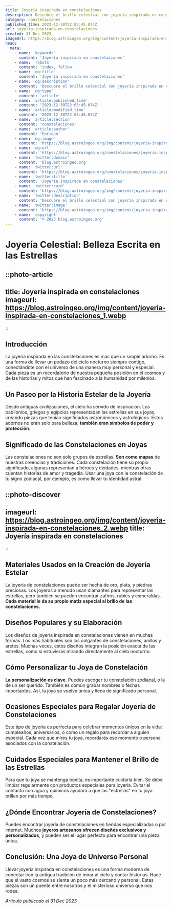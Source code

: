 ```yaml
---
title: Joyería inspirada en constelaciones
description: Descubre el brillo celestial con joyería inspirada en constelaciones. Piezas únicas que capturan la esencia estelar del cosmos en tu estilo.
category: constelaciones
published_time: 2023-12-30T22:03:45.074Z
url: joyeria-inspirada-en-constelaciones
created: 31 Dec 2023
imageUrl: https://blog.astroingeo.org/img/content/joyeria-inspirada-en-constelaciones_1.webp
head:
  meta:
    - name: 'keywords'
      content: 'Joyería inspirada en constelaciones'
    - name: 'robots'
      content: 'index, follow'
    - name: 'og:title'
      content: 'Joyería inspirada en constelaciones'
    - name: 'og:description'
      content: 'Descubre el brillo celestial con joyería inspirada en constelaciones. Piezas únicas que capturan la esencia estelar del cosmos en tu estilo.'
    - name: 'og:type'
      content: 'article'
    - name: 'article:published_time'
      content: '2023-12-30T22:03:45.074Z'
    - name: 'article:modified_time'
      content: '2023-12-30T22:03:45.074Z'
    - name: 'article:section'
      content: 'constelaciones'
    - name: 'article:author'
      content: 'Enrique'
    - name: 'og:image'
      content: 'https://blog.astroingeo.org/img/content/joyeria-inspirada-en-constelaciones_1.webp'
    - name: 'og:url'
      content: 'https://blog.astroingeo.org/constelaciones/joyeria-inspirada-en-constelaciones'
    - name: 'twitter:domain'
      content: 'blog.astroingeo.org'
    - name: 'twitter:url'
      content: 'https://blog.astroingeo.org/constelaciones/joyeria-inspirada-en-constelaciones'
    - name: 'twitter:title'
      content: 'Joyería inspirada en constelaciones'
    - name: 'twitter:card'
      content: 'https://blog.astroingeo.org/img/content/joyeria-inspirada-en-constelaciones_1.webp'
    - name: 'twitter:description'
      content: 'Descubre el brillo celestial con joyería inspirada en constelaciones. Piezas únicas que capturan la esencia estelar del cosmos en tu estilo.'
    - name: 'twitter:image'
      content: 'https://blog.astroingeo.org/img/content/joyeria-inspirada-en-constelaciones_1.webp'
    - name: 'copyright'
      content: '© 2023 blog.astroingeo.org'
---
```

# Joyería Celestial: Belleza Escrita en las Estrellas

::photo-article
---
title: Joyería inspirada en constelaciones
imageurl: https://blog.astroingeo.org/img/content/joyeria-inspirada-en-constelaciones_1.webp
---
::

## Introducción
La joyería inspirada en las constelaciones es más que un simple adorno. Es una forma de llevar un pedazo del cielo nocturno siempre contigo, conectándote con el universo de una manera muy personal y especial. Cada pieza es un recordatorio de nuestra pequeña posición en el cosmos y de las historias y mitos que han fascinado a la humanidad por milenios.

## Un Paseo por la Historia Estelar de la Joyería

Desde antiguas civilizaciones, el cielo ha servido de inspiración. Los babilonios, griegos y egipcios representaban las estrellas en sus joyas, creando piezas que tenían significados astronómicos y astrológicos. Estos adornos no eran solo para belleza, **también eran símbolos de poder y protección**.

## Significado de las Constelaciones en Joyas

Las constelaciones no son solo grupos de estrellas. **Son como mapas** de nuestras creencias y tradiciones. Cada constelación tiene su propio significado, algunas representan a héroes y deidades, mientras otras cuentan historias de amor y tragedia. Usar una joya con la constelación de tu signo zodiacal, por ejemplo, es como llevar tu identidad astral.


::photo-discover
---
imageurl: https://blog.astroingeo.org/img/content/joyeria-inspirada-en-constelaciones_2.webp
title: Joyería inspirada en constelaciones
---
::

## Materiales Usados en la Creación de Joyería Estelar

La joyería de constelaciones puede ser hecha de oro, plata, y piedras preciosas. Los joyeros a menudo usan diamantes para representar las estrellas, pero también se pueden encontrar zafiros, rubíes y esmeraldas. **Cada material le da su propio matiz especial al brillo de las constelaciones.**

## Diseños Populares y su Elaboración

Los diseños de joyería inspirada en constelaciones vienen en muchas formas. Los más habituales son los colgantes de constelaciones, anillos y aretes. Muchas veces, estos diseños integran la posición exacta de las estrellas, como si estuvieras mirando directamente al cielo nocturno.

## Cómo Personalizar tu Joya de Constelación

**La personalización es clave**. Puedes escoger tu constelación zodiacal, o la de un ser querido. También es común grabar nombres o fechas importantes. Así, la joya se vuelve única y llena de significado personal.

## Ocasiones Especiales para Regalar Joyería de Constelaciones

Este tipo de joyería es perfecta para celebrar momentos únicos en la vida: cumpleaños, aniversarios, o como un regalo para recordar a alguien especial. Cada vez que mires tu joya, recordarás ese momento o persona asociados con la constelación.

## Cuidados Especiales para Mantener el Brillo de las Estrellas

Para que tu joya se mantenga bonita, es importante cuidarla bien. Se debe limpiar regularmente con productos especiales para joyería. Evitar el contacto con agua y químicos ayudará a que las "estrellas" en tu joya brillen por más tiempo.

## ¿Dónde Encontrar Joyería de Constelaciones?

Puedes encontrar joyería de constelaciones en tiendas especializadas o por internet. Muchos **joyeros artesanos ofrecen diseños exclusivos y personalizados**, y pueden ser el lugar perfecto para encontrar una pieza única.

## Conclusión: Una Joya de Universo Personal

Llevar joyería inspirada en constelaciones es una forma moderna de conectar con la antigua tradición de mirar al cielo y contar historias. Hace que el vasto cosmos se sienta un poco más cercano y personal. Estas piezas son un puente entre nosotros y el misterioso universo que nos rodea.

_Artículo publicado el 31 Dec 2023_